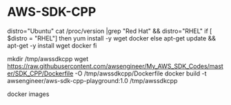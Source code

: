 # AWS-SDK-CPP

distro="Ubuntu"
cat /proc/version  |grep "Red Hat" && distro="RHEL"
if [ $distro = "RHEL"]
then
  yum install -y wget docker
else
  apt-get update && apt-get -y install wget docker
fi

mkdir /tmp/awssdkcpp
wget https://raw.githubusercontent.com/awsengineer/My_AWS_SDK_Codes/master/SDK_CPP/Dockerfile -O /tmp/awssdkcpp/Dockerfile
docker build -t awsengineer/aws-sdk-cpp-playground:1.0 /tmp/awssdkcpp

docker images
